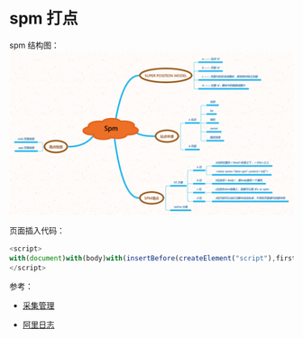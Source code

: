 spm 打点
===

spm 结构图：
![SPM](img/SPM.png)

页面插入代码：
```js
<script>
with(document)with(body)with(insertBefore(createElement("script"),firstChild))setAttribute("exparams","category=&userid=&aplus&yunid=&35e3f3db87774&asid=AQAAAABSwhNZ2MB2KAAAAADkXCv4DJFp6w==",id="tb-beacon-aplus",src=(location>"https"?"//g":"//g")+".alicdn.com/alilog/mlog/aplus_v2.js")
</script>
```

参考：
* [采集管理](http://spm.alibaba-inc.com/spm/info.htm?spm=a1z75.7905530.spm-navigator.5.NrXyOs&type=2396&id=4)

* [阿里日志](http://log.alibaba-inc.com/log/info.htm?spm=a1z71.7905536/2392.outline.1.2MefW0&type=2392&id=10)